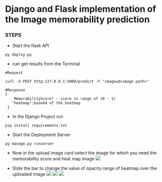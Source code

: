 # Django and Flask implementation of the Image memorability prediction

### STEPS
* Start the flask API 
```
py deploy.py
```
* can get results from the Terminal
```
#Request 

curl -X POST http:127.0.0.1:5000/predict -F "image=@<image path>"

#Response
{
    MemorabilityScore" : score in range of (0 - 1)
   "heatmap":base64 of the heatmap
 }
````
* In the Django Project run 
```
pip install requirements.txt
```
* Start the Deployment Server
```
py manage.py runserver
```
* Now in the upload image card select the image for which you need the memorability score and heat map image
![](https://github.com/vinotharjun/LargeScaleImageMemorability/blob/master/Photos/Upload%20Image.png)

* Slide the bar to change the value of opacity range of heatmap over the uploaded image
![](https://github.com/vinotharjun/LargeScaleImageMemorability/blob/master/Photos/slider%20at%20min.png)
![](https://github.com/vinotharjun/LargeScaleImageMemorability/blob/master/Photos/output.png)
![](https://github.com/vinotharjun/LargeScaleImageMemorability/blob/master/Photos/slider%20at%20max.png)

